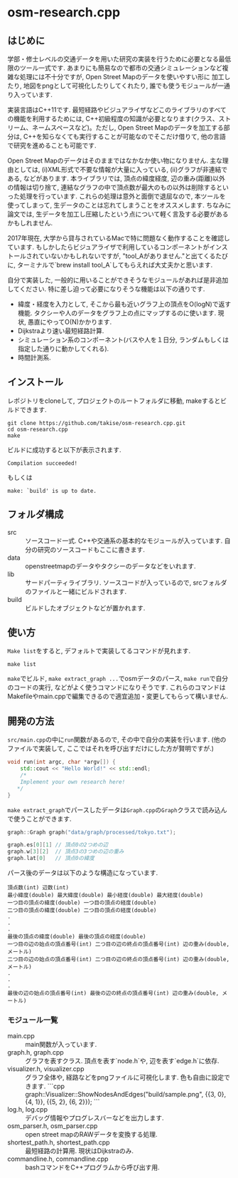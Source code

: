 # osm-research.cpp
## はじめに
<p>学部・修士レベルの交通データを用いた研究の実装を行うために必要となる最低限のツール一式です. 
あまりにも簡易なので都市の交通シミュレーションなど複雑な処理には不十分ですが, Open Street Mapのデータを使いやすい形に
加工したり, 地図をpngとして可視化したりしてくれたり, 誰でも使うモジュールが一通り入っています.</p>
<p>実装言語はC++11です. 最短経路やビジュアライザなどこのライブラリのすべての機能を利用するためには, C++初級程度の知識が必要となります(クラス、ストリーム、ネームスペースなど)。ただし, Open Street Mapのデータを加工する部分は, C++を知らなくても実行することが可能なのでそこだけ借りて, 他の言語で研究を進めることも可能です.</p>
<p>Open Street Mapのデータはそのままではなかなか使い物になりません. 主な理由としては, (i)XML形式で不要な情報が大量に入っている, (ii)グラフが非連結である, などがあります. 本ライブラリでは, 頂点の緯度経度, 辺の重み(距離)以外の情報は切り捨て, 連結なグラフの中で頂点数が最大のもの以外は削除するといった処理を行っています. これらの処理は意外と面倒で退屈なので, 本ツールを使ってしまって, 生データのことは忘れてしまうことをオススメします. ちなみに論文では, 生データを加工し圧縮したという点について軽く言及する必要があるかもしれません.</p>
<p>2017年現在, 大学から貸与されているMacで特に問題なく動作することを確認しています. もしかしたらビジュアライザで利用しているコンポーネントがインストールされていないかもしれないですが, "tool_Aがありません."と出てくるたびに, ターミナルで`brew install tool_A`してもらえれば大丈夫かと思います.</p>
<p>自分で実装した, 一般的に用いることができそうなモジュールがあれば是非追加してください. 特に差し迫って必要になりそうな機能は以下の通りです.

- 緯度・経度を入力として, そこから最も近いグラフ上の頂点をO(logN)で返す機能. タクシーや人のデータをグラフ上の点にマップするのに使います. 現状, 愚直にやってO(N)かかります. 
- Dijkstraより速い最短経路計算. 
- シミュレーション系のコンポーネント(バスや人を１日分, ランダムもしくは指定した通りに動かしてくれる). 
- 時間計測系.
</p>

## インストール
レポジトリをcloneして, プロジェクトのルートフォルダに移動, makeするとビルドできます.
```
git clone https://github.com/takise/osm-research.cpp.git
cd osm-research.cpp
make
```
ビルドに成功すると以下が表示されます.
```
Compilation succeeded!
```
もしくは
```
make: `build' is up to date.
```
## フォルダ構成
<dl>
    <dt>src</dt>
    <dd>ソースコード一式. C++や交通系の基本的なモジュールが入っています. 自分の研究のソースコードもここに書きます. </dd>
    <dt>data</dt>
    <dd>openstreetmapのデータやタクシーのデータなどをいれます.</dd>
    <dt>lib</dt>
    <dd>サードパーティライブラリ. ソースコードが入っているので, srcフォルダのファイルと一緒にビルドされます.</dd>
    <dt>build</dt>
    <dd>ビルドしたオブジェクトなどが置かれます.</dd>
</dl>

## 使い方
`Make list`をすると, デフォルトで実装してるコマンドが見れます.
```
make list
```
`make`でビルド, `make extract_graph ...`でosmデータのパース, `make run`で自分のコードの実行, などがよく使うコマンドになりそうです. これらのコマンドはMakefileやmain.cppで編集できるので適宜追加・変更してもらって構いません.

## 開発の方法
`src/main.cpp`の中に`run`関数があるので, その中で自分の実装を行います. (他のファイルで実装して, ここではそれを呼び出すだけにした方が賢明ですが.)
```cpp
void run(int argc, char *argv[]) {
    std::cout << "Hello World!" << std::endl;
    /*
    Implement your own research here!
   */
}
```
`make extract_graph`でパースしたデータは`Graph.cpp`の`Graph`クラスで読み込んで使うことができます.
```cpp
graph::Graph graph("data/graph/processed/tokyo.txt");

graph.es[0][1] // 頂点0の2つめの辺
graph.w[3][2]  // 頂点3の3つめの辺の重み
graph.lat[0]   // 頂点0の緯度
```
パース後のデータは以下のような構造になっています.
```
頂点数(int) 辺数(int)
最小緯度(double) 最大緯度(double) 最小経度(double) 最大経度(double)
一つ目の頂点の緯度(double) 一つ目の頂点の経度(double)
二つ目の頂点の緯度(double) 二つ目の頂点の経度(double)
.
.
.
最後の頂点の緯度(double) 最後の頂点の経度(double)
一つ目の辺の始点の頂点番号(int) 二つ目の辺の終点の頂点番号(int) 辺の重み(double, メートル)
二つ目の辺の始点の頂点番号(int) 二つ目の辺の終点の頂点番号(int) 辺の重み(double, メートル)
.
.
.
最後の辺の始点の頂点番号(int) 最後の辺の終点の頂点番号(int) 辺の重み(double, メートル)
```
### モジュール一覧
<dl>
    <dt>main.cpp</dt>
    <dd>main関数が入っています.</dd>
    <dt>graph.h, graph.cpp</dt>
    <dd>グラフを表すクラス. 頂点を表す`node.h`や, 辺を表す`edge.h`に依存.</dd>
    <dt>visualizer.h, visualizer.cpp</dt>
    <dd>
	グラフ全体や, 経路などをpngファイルに可視化します. 色も自由に設定できます.
	```cpp
	graph::Visualizer::ShowNodesAndEdges("build/sample.png", {{3, 0}, {4, 1}}, {{5, 2}, {6, 2}});
	```
    </dd>
    <dt>log.h, log.cpp</dt>
    <dd>デバッグ情報やプログレスバーなどを出力します.</dd>
    <dt>osm_parser.h, osm_parser.cpp</dt>
    <dd>open street mapのRAWデータを変換する処理.</dd>
    <dt>shortest_path.h, shortest_path.cpp</dt>
    <dd>最短経路の計算用. 現状はDijkstraのみ.</dd>
    <dt>commandline.h, commandline.cpp</dt>
    <dd>bashコマンドをC++プログラムから呼び出す用.</dd>
</dl>
